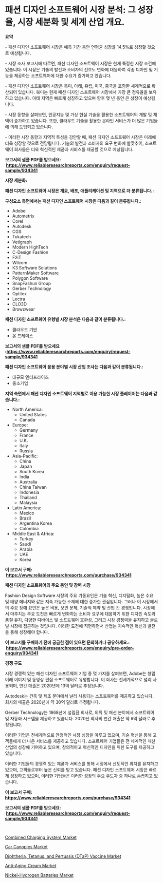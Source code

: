 <p><h1>패션 디자인 소프트웨어 시장 분석: 그 성장율, 시장 세분화 및 세계 산업 개요.</h1></p><p><strong>요약</strong></p>
<p><p>- 패션 디자인 소프트웨어 시장은 예측 기간 동안 연평균 성장률 14.5%로 성장할 것으로 예상됩니다.</p><p>- 시장 조사 보고서에 따르면, 패션 디자인 소프트웨어 시장은 현재 특정한 시장 조건에 있습니다. 이 시장은 기술의 발전과 소비자의 선호도 변화에 대응하여 각종 디자인 및 기능을 제공하는 소프트웨어에 대한 수요가 증가하고 있습니다.</p><p>- 패션 디자인 소프트웨어 시장은 북미, 아태, 유럽, 미국, 중국을 포함한 세계적으로 확산되어 있습니다. 북미는 현재 패션 디자인 소프트웨어 시장에서 가장 큰 점유율을 보유하고 있습니다. 아태 지역은 빠르게 성장하고 있으며 향후 몇 년 동안 큰 성장이 예상됩니다.</p><p>- 시장 동향을 살펴보면, 인공지능 및 가상 현실 기술을 활용한 소프트웨어의 개발 및 채택이 증가하고 있습니다. 또한, 클라우드 기술을 활용한 온라인 서비스가 더 많은 기업들에 의해 도입되고 있습니다.</p><p>- 이러한 시장 동향과 지역적 특성을 감안할 때, 패션 디자인 소프트웨어 시장은 미래에 더욱 성장할 것으로 전망됩니다. 기술의 발전과 소비자의 요구 변화에 발맞추어, 소프트웨어 회사들은 더욱 혁신적인 제품과 서비스를 제공할 것으로 예상됩니다.</p></p>
<p><strong>보고서의 샘플 PDF를 받으세요: &nbsp;<a href="https://www.reliableresearchreports.com/enquiry/request-sample/934341">https://www.reliableresearchreports.com/enquiry/request-sample/934341</a></strong></p>
<p><strong>시장 세분화:</strong></p>
<p><strong> 패션 디자인 소프트웨어 시장은 개요, 배포, 애플리케이션 및 지역으로 더 분류됩니다. :</strong></p>
<p><strong>구성요소 측면에서는 패션 디자인 소프트웨어 시장은 다음과 같이 분류됩니다.:</strong></p>
<p><ul><li>Adobe</li><li>Autometrix</li><li>Corel</li><li>Autodesk</li><li>CGS</li><li>Tukatech</li><li>Vetigraph</li><li>Modern HighTech</li><li>C-Design Fashion</li><li>F2iT</li><li>Wilcom</li><li>K3 Software Solutions</li><li>PatternMaker Software</li><li>Polygon Software</li><li>SnapFashun Group</li><li>Gerber Technology</li><li>Optitex</li><li>Lectra</li><li>CLO3D</li><li>Browzwear</li></ul></p>
<p><strong> 패션 디자인 소프트웨어 유형별 시장 분석은 다음과 같이 분류됩니다.:</strong></p>
<p><ul><li>클라우드 기반</li><li>온 프레미스</li></ul></p>
<p><strong>보고서의 샘플 PDF를 받으세요 :<a href="https://www.reliableresearchreports.com/enquiry/request-sample/934341">https://www.reliableresearchreports.com/enquiry/request-sample/934341</a></strong></p>
<p><strong> 패션 디자인 소프트웨어 응용 분야별 시장 산업 조사는 다음과 같이 분류됩니다.:</strong></p>
<p><ul><li>대규모 엔터프라이즈</li><li>중소기업</li></ul></p>
<p><strong>지역 측면에서 패션 디자인 소프트웨어 지역별로 이용 가능한 시장 플레이어는 다음과 같습니다.:</strong></p>
<p><ul>
    <li>
        North America:
        <ul>
            <li>United States</li>
            <li>Canada</li>
        </ul>
    </li>
    <li>
        Europe:
        <ul>
            <li>Germany</li>
            <li>France</li>
            <li>U.K.</li>
            <li>Italy</li>
            <li>Russia</li>
        </ul>
    </li>
    <li>
        Asia-Pacific:
        <ul>
            <li>China</li>
            <li>Japan</li>
            <li>South Korea</li>
            <li>India</li>
            <li>Australia</li>
            <li>China Taiwan</li>
            <li>Indonesia</li>
            <li>Thailand</li>
            <li>Malaysia</li>
        </ul>
    </li>
    <li>
        Latin America:
        <ul>
            <li>Mexico</li>
            <li>Brazil</li>
            <li>Argentina Korea</li>
            <li>Colombia</li>
        </ul>
    </li>
    <li>
        Middle East & Africa:
        <ul>
            <li>Turkey</li>
            <li>Saudi</li>
            <li>Arabia</li>
            <li>UAE</li>
            <li>Korea</li>
        </ul>
    </li>
    </ul></p>
<p><strong>이 보고서 구매: &nbsp;<a href="https://www.reliableresearchreports.com/purchase/934341">https://www.reliableresearchreports.com/purchase/934341</a></strong></p>
<p><strong>패션 디자인 소프트웨어의 주요 동인 및 장벽 시장</strong></p>
<p><p>Fashion Design Software 시장의 주요 기동요인은 기술 혁신, 디지털화, 높은 수요 및 태양 에너지와 같은 지속 가능한 소재에 대한 증가한 관심입니다. 그러나 이 시장에서의 주요 장애 요인은 높은 비용, 보안 문제, 기술적 제약 및 산업 간 경쟁입니다. 시장에서 마주치는 주요 도전은 빠르게 변화하는 소비자 요구에 대응하기 위한 디자인 속도와 품질 유지, 다양한 디바이스 및 소프트웨어 호환성, 그리고 시장 경쟁력을 유지하고 글로벌 시장에 접근하는 것입니다. 이러한 도전에 직면하면서 산업는 지속적인 혁신과 발전을 통해 성장해야 합니다.</p></p>
<p><strong>이 보고서를 구매하기 전에 궁금한 점이 있으면 문의하거나 공유하세요.: &nbsp;<a href="https://www.reliableresearchreports.com/enquiry/pre-order-enquiry/934341">https://www.reliableresearchreports.com/enquiry/pre-order-enquiry/934341</a></strong></p>
<p><strong>경쟁 구도</strong></p>
<p><p>시장 경쟁력 있는 패션 디자인 소프트웨어 기업 중 몇 가지를 살펴보면, Adobe는 창립 이래 이미지 및 동영상 편집 소프트웨어로 유명합니다. 이 회사는 전세계적으로 널리 사용되며, 연간 매출은 2020년에 13억 달러로 추정됩니다. </p><p>Autodesk는 건축 및 제조 분야에서 널리 사용되는 소프트웨어를 제공하고 있습니다. 회사의 매출은 2020년에 약 30억 달러로 추정됩니다. </p><p>Gerber Technology는 1968년에 설립된 회사로, 의류 및 패션 분야에서 소프트웨어 및 자동화 시스템을 제공하고 있습니다. 2020년 회사의 연간 매출은 약 6억 달러로 추정됩니다. </p><p>이러한 기업은 전세계적으로 안정적인 시장 성장을 이루고 있으며, 기술 혁신을 통해 고객들에게 더 나은 서비스를 제공하고 있습니다. 소프트웨어 기업들은 전 세계적인 패션 산업의 성장에 기여하고 있으며, 창의적이고 혁신적인 디자인을 위한 도구를 제공하고 있습니다. </p><p>이러한 기업들의 경쟁력 있는 제품과 서비스를 통해 시장에서 선도적인 위치를 유지하고 있으며, 고객들로부터 높은 신뢰를 받고 있습니다. 패션 디자인 소프트웨어 시장은 빠르게 성장하고 있으며, 이러한 기업들은 이러한 성장의 주요 주도자 중 하나로 손꼽히고 있습니다.</p></p>
<p><strong>이 보고서 구매: &nbsp; <a href="https://www.reliableresearchreports.com/purchase/934341">https://www.reliableresearchreports.com/purchase/934341</a></strong></p>
<p><strong>보고서의 샘플 PDF를 받으세요: &nbsp;<a href="https://www.reliableresearchreports.com/enquiry/request-sample/934341">https://www.reliableresearchreports.com/enquiry/request-sample/934341</a></strong><strong></strong></p>
<p>&nbsp;</p>
<p><p><a href="https://view.publitas.com/reportprime-1/combined-charging-system-market-share-market-new-trends-analysis-report-by-type-by-application-by-end-use-by-region-and-segment-forecasts-2024-2031/">Combined Charging System Market</a></p><p><a href="https://view.publitas.com/reportprime-1/car-canopies-market-provides-a-comprehensive-analysis-including-a-macro-overview-of-the-market-as-well-as-micro-details-such-as-market-size-and-competitive-landscape/">Car Canopies Market</a></p><p><a href="https://github.com/Sinjinluong3e0awx2m195k76/Market-Research-Report-List-1/blob/main/diphtheria-tetanus-and-pertussis-dtap-vaccine-market.md">Diphtheria, Tetanus, and Pertussis (DTaP) Vaccine Market</a></p><p><a href="https://skillful-vermicelli-b89.notion.site/Anti-Aging-Cream-Market-Furnish-Information-about-Market-Size-Market-Share-Market-Dynamics-and-Pr-4ae01aec3a7345a9bd230065964ef649">Anti-Aging Cream Market</a></p><p><a href="https://github.com/shotows/Market-Research-Report-List-1/blob/main/nickel-hydrogen-batteries-market.md">Nickel-Hydrogen Batteries Market</a></p></p>